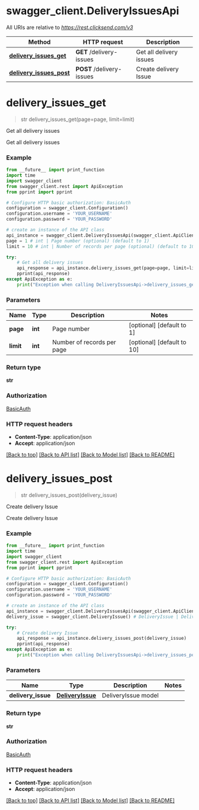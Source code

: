 # swagger_client.DeliveryIssuesApi

All URIs are relative to *https://rest.clicksend.com/v3*

Method | HTTP request | Description
------------- | ------------- | -------------
[**delivery_issues_get**](DeliveryIssuesApi.md#delivery_issues_get) | **GET** /delivery-issues | Get all delivery issues
[**delivery_issues_post**](DeliveryIssuesApi.md#delivery_issues_post) | **POST** /delivery-issues | Create delivery Issue


# **delivery_issues_get**
> str delivery_issues_get(page=page, limit=limit)

Get all delivery issues

Get all delivery issues

### Example
```python
from __future__ import print_function
import time
import swagger_client
from swagger_client.rest import ApiException
from pprint import pprint

# Configure HTTP basic authorization: BasicAuth
configuration = swagger_client.Configuration()
configuration.username = 'YOUR_USERNAME'
configuration.password = 'YOUR_PASSWORD'

# create an instance of the API class
api_instance = swagger_client.DeliveryIssuesApi(swagger_client.ApiClient(configuration))
page = 1 # int | Page number (optional) (default to 1)
limit = 10 # int | Number of records per page (optional) (default to 10)

try:
    # Get all delivery issues
    api_response = api_instance.delivery_issues_get(page=page, limit=limit)
    pprint(api_response)
except ApiException as e:
    print("Exception when calling DeliveryIssuesApi->delivery_issues_get: %s\n" % e)
```

### Parameters

Name | Type | Description  | Notes
------------- | ------------- | ------------- | -------------
 **page** | **int**| Page number | [optional] [default to 1]
 **limit** | **int**| Number of records per page | [optional] [default to 10]

### Return type

**str**

### Authorization

[BasicAuth](../README.md#BasicAuth)

### HTTP request headers

 - **Content-Type**: application/json
 - **Accept**: application/json

[[Back to top]](#) [[Back to API list]](../README.md#documentation-for-api-endpoints) [[Back to Model list]](../README.md#documentation-for-models) [[Back to README]](../README.md)

# **delivery_issues_post**
> str delivery_issues_post(delivery_issue)

Create delivery Issue

Create delivery Issue

### Example
```python
from __future__ import print_function
import time
import swagger_client
from swagger_client.rest import ApiException
from pprint import pprint

# Configure HTTP basic authorization: BasicAuth
configuration = swagger_client.Configuration()
configuration.username = 'YOUR_USERNAME'
configuration.password = 'YOUR_PASSWORD'

# create an instance of the API class
api_instance = swagger_client.DeliveryIssuesApi(swagger_client.ApiClient(configuration))
delivery_issue = swagger_client.DeliveryIssue() # DeliveryIssue | DeliveryIssue model

try:
    # Create delivery Issue
    api_response = api_instance.delivery_issues_post(delivery_issue)
    pprint(api_response)
except ApiException as e:
    print("Exception when calling DeliveryIssuesApi->delivery_issues_post: %s\n" % e)
```

### Parameters

Name | Type | Description  | Notes
------------- | ------------- | ------------- | -------------
 **delivery_issue** | [**DeliveryIssue**](DeliveryIssue.md)| DeliveryIssue model | 

### Return type

**str**

### Authorization

[BasicAuth](../README.md#BasicAuth)

### HTTP request headers

 - **Content-Type**: application/json
 - **Accept**: application/json

[[Back to top]](#) [[Back to API list]](../README.md#documentation-for-api-endpoints) [[Back to Model list]](../README.md#documentation-for-models) [[Back to README]](../README.md)

